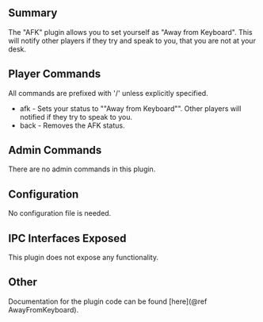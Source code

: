 ## Summary
The "AFK" plugin allows you to set yourself as "Away from Keyboard". This will notify other players if they try and speak to you, that you are not at your desk.

## Player Commands
All commands are prefixed with '/' unless explicitly specified.
- afk - Sets your status to ""Away from Keyboard"". Other players will notified if they try to speak to you.
- back - Removes the AFK status.

## Admin Commands
There are no admin commands in this plugin.

## Configuration
No configuration file is needed.

## IPC Interfaces Exposed
This plugin does not expose any functionality.

## Other
Documentation for the plugin code can be found [here](@ref AwayFromKeyboard).